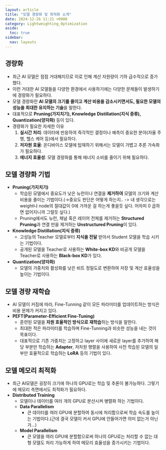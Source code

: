 ```yaml
---
layout: article
title: "모델 경량화 및 최적화 소개"
date: 2024-12-26 11:21 +0900
category: Lightweighting_Optimization
aside:
  toc: true
sidebar:
  nav: layouts
---
```

## 경량화

- 최근 AI 모델은 점점 거대해지므로 이로 인해 계산 자원량이 기하 급수적으로 증가했다.
- 이런 거대한 AI 모델들을 다양한 환경에서 사용하기에는 다양한 문제들이 발생하기에 경량화가 필요하다.
- 모델 경량화란 **AI 모델의 크기를 줄이고 계산 비용을 감소시키면서도, 필요한 모델의 성능을 최대한 유지하는 기술**을 말한다.
- 대표적으로 **Pruning(가지치기), Knowledge Distillation(지식 증류), Quantization(양자화)** 등이 있다.
- 경량화가 필요한 자세한 이유
    1. **실시간 처리**: 데이터에 반응하여 즉각적인 결정이나 예측이 중요한 분야(자율 주행, 헬스 케어 등)에서 필요하다.
    2. **저자원 효율**: 온디바이스 모델에 탑재하기 위해서는 모델이 가볍고 추론 가속화가 필요하다.
    3. **에너지 효율성**: 모델 경량화를 통해 에너지 소비를 줄이기 위해 필요하다.

## 모델 경량화 기법

- **Pruning(가지치기)**
    - 학습된 모델에서 중요도가 낮은 뉴런이나 연결을 **제거하여** 모델의 크기와 계산 비용을 줄이는 기법이다.(→중요도 판단은 어떻게 하는지.. -> 내 생각으로는 weight나 node의 절대값이 0에 가까운 걸 하는게 좋을듯 싶다. 어차피 0 곱하면 없어지니까 그럴듯 싶다.)
    - Pruning에서도 뉴런, 채널 혹은 레이어 전체를 제거하는 **Structured Pruning**과 연결 만을 제거하는 **Unstructured Pruning**이 있다.
- **Knowledge Distillation(지식 증류)**
    - 고성능의 Teacher 모델로부터 **지식을 전달** 받아서 Student 모델을 학습 시키는 기법이다.
    - 공개된 모델을 Teacher로 사용하는 **White-box KD**와 비공개 모델을 Teacher로 사용하는 **Black-box KD**가 있다.
- **Quantization(양자화)**
    - 모델의 가중치와 활성화를 낮은 비트 정밀도로 변환하여 저장 및 계산 효율성을 높이는 기법이다.

## 모델 경량 재학습

- AI 모델이 커짐에 따라, Fine-Tunning 같이 모든 파라미터를 업데이트하는 방식은 비용 문제가 커지고 있다.
- **PEFT(Parameter-Efficient Fine-Tuning)**
    - 훈련된 모델을 **자원 효율적인 방식으로 재학습**하는 방식을 말한다.
    - 최대한 적은 파라미터를 학습하며 Fine-Tunning과 비슷한 성능을 내는 것이 목표이다.
    - 대표적으로 기존 가중치는 고정하고 layer 사이에 새로운 layer를 추가하여 해당 부분만 학습하는 **Adapter**, 저차원 행렬을 사용하여 사전 학습된 모델의 일부만 효율적으로 학습하는 **LoRA** 등의 기법이 있다.

## 모델 메모리 최적화

- 최근 AI모델은 굉장히 크기에 하나의 GPU로는 학습 및 추론이 불가능하다. 그렇기에 메모리 측면에서도 최적화가 필요하다.
- **Distributed Training**
    - 모델이나 데이터를 여러 개의 GPU로 분산시켜 병렬화 하는 기법이다.
    - **Data Parallelism**
        - 큰 데이터를 여러  GPU에 분할하여 동시에 처리함으로써 학습 속도를 높이는 기법이다.(근데 결국 모델이 커서 GPU에 안들어가면 의미 없는거 아닌가…)
    - **Model Parallelism**
        - 큰 모델을 여러 GPU에 분할함으로써 하나의 GPU로는 처리할 수 없는 대형 모델도 처리 가능하게 하여 메모리 효율성을 증가시키는 기법이다.
